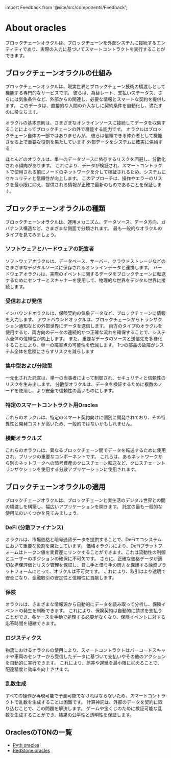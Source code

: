 import Feedback from '@site/src/components/Feedback';

# About oracles

ブロックチェーンオラクルは、ブロックチェーンを外部システムに接続するエンティティであり、実際の入力に基づいてスマートコントラクトを実行することができます。

## ブロックチェーンオラクルの仕組み

ブロックチェーンオラクルは、現実世界とブロックチェーン技術の橋渡しとして機能する専門的なサービスです。 彼らは、為替レート、支払いステータス、さらには気象条件など、外部からの関連し、必要な情報とスマートな契約を提供します。 このデータは、直接的な人間の介入なしに契約条件を自動化し、満たすのに役立ちます。

オラクルの基本原則は、さまざまなオンラインソースに接続してデータを収集することによってブロックチェーンの外で機能する能力です。 オラクルはブロックチェーン自体の一部ではありませんが。 彼らは信頼できる仲介者として機能させる上で重要な役割を果たしています 外部データをシステムに確実に供給する

ほとんどのオラクルは、単一のデータソースに依存するリスクを回避し、分散化される傾向があります。 これにより、データが検証され、スマートコントラクトで使用される前にノードのネットワークを介して検証されるため、システムにセキュリティと信頼性が向上します。 このアプローチは、操作やエラーのリスクを最小限に抑え、提供される情報が正確で最新のものであることを保証します。

## ブロックチェーンオラクルの種類

ブロックチェーンオラクルは、運用メカニズム、データソース、データ方向、ガバナンス構造など、さまざまな側面で分類されます。 最も一般的なオラクルのタイプを見てみましょう。

### ソフトウェアとハードウェアの託宣者

ソフトウェアオラクルは、データベース、サーバー、クラウドストレージなどのさまざまなデジタルソースに保存されるオンラインデータと連携します。 ハードウェアオラクルは、実際のイベントに関するデータをブロックチェーンに転送するためにセンサーとスキャナーを使用して、物理的な世界をデジタル世界に接続します。

### 受信および発信<unk>

インバウンドオラクルは、保険契約の気象データなど、ブロックチェーンに情報を入力します。 アウトバウンドオラクルは、ブロックチェーンからトランザクション通知などの外部世界にデータを送信します。 両方のタイプのオラクルを使用すると、両方向のデータの連続的かつ正確な流れを確保することで、システム全体の信頼性が向上します。 また、重要なデータのソースと送信先を多様化することにより、単一の障害点の可能性を低減します。 1つの部品の故障がシステム全体を危険にさらすリスクを減らします

### 集中型および分散型<unk>

一元化された託宣は、単一の当事者によって制御され、セキュリティと信頼性のリスクを生み出します。 分散型オラクルは、データを検証するために複数のノードを使用し、より安全で信頼性の高いものにします。

### 特定のスマートコントラクト用Oracles

これらのオラクルは、特定のスマート契約向けに個別に開発されており、その特異性と開発コストが高いため、一般的ではないかもしれません。

### 横断オラクルズ

これらのオラクルは、異なるブロックチェーン間でデータを転送するために使用され、ブリッジの重要なコンポーネントです。 これらは、あるネットワークから別のネットワークへの暗号資産のクロスチェーン転送など、クロスチェーントランザクションを使用する分散アプリケーションに使用されます。

## ブロックチェーンオラクルの適用

ブロックチェーンオラクルは、ブロックチェーンと実生活のデジタル世界との間の橋渡しを構築し、幅広いアプリケーションを開きます。 託宣の最も一般的な使用法のいくつかを見てみましょう。

### DeFi (分散ファイナンス)

オラクルは、市場価格と暗号通貨データを提供することで、DeFiエコシステムにおいて重要な役割を果たしています。 価格オラクルにより、DeFiプラットフォームはトークン値を実資産にリンクすることができます。これは流動性の制御とユーザーのポジションの確保に不可欠です。 さらに、正確な価格データが適切な担保評価とリスク管理を保証し、貸し手と借り手の両方を保護する融資プラットフォームにとって、オラクルは不可欠です。 これにより、取引はより透明で安全になり、金融取引の安定性と信頼性に貢献します。

### 保険

オラクルは、さまざまな情報源から自動的にデータを読み取って分析し、保険イベントの発生を判断できます。 これにより、保険契約は自動的に請求を支払うことができ、各ケースを手動で処理する必要がなくなり、保険イベントに対する応答時間を短縮できます。

### ロジスティクス

物流におけるオラクルの使用により、スマートコントラクトはバーコードスキャナや車両のセンサーから受信したデータに基づいて支払いやその他のアクションを自動的に実行できます。 これにより、誤差や遅延を最小限に抑えることで、配達精度と効率を向上させます。

### 乱数生成

すべての操作が再現可能で予測可能でなければならないため、スマートコントラクトで乱数を生成することは困難です。 計算神託は、外部のデータを契約に取り込むことで、この問題を解決します。 ゲームや宝くじのために検証可能な乱数を生成することができ、結果の公平性と透明性を保証します。

## OraclesのTONの一覧

- [Pyth oracles](/v3/documentation/dapps/oracles/pyth)
- [RedStone oracles](/v3/documentation/dapps/oracles/red_stone)

<Feedback />

